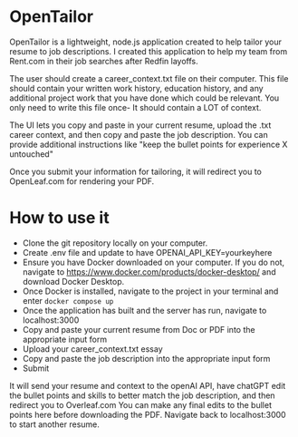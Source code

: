 # OpenTailor
OpenTailor is a lightweight, node.js application created to help tailor your resume to job descriptions. I created this application
to help my team from Rent.com in their job searches after Redfin layoffs.

The user should create a career_context.txt file on their computer. This file should contain your written work history, education history, and any additional project
work that you have done which could be relevant. You only need to write this file once- It should contain a LOT of context.

The UI lets you copy and paste in your current resume, upload the .txt career context, and then copy and paste the job description. 
You can provide additional instructions like "keep the bullet points for experience X untouched"

Once you submit your information for tailoring, it will redirect you to OpenLeaf.com for rendering your PDF.

# How to use it
* Clone the git repository locally on your computer.
* Create .env file and update to have OPENAI_API_KEY=yourkeyhere
* Ensure you have Docker downloaded on your computer. If you do not, navigate to https://www.docker.com/products/docker-desktop/ and download Docker Desktop.
* Once Docker is installed, navigate to the project in your terminal and enter  `docker compose up`
* Once the application has built and the server has run, navigate to localhost:3000
* Copy and paste your current resume from Doc or PDF into the appropriate input form
* Upload your career_context.txt essay
* Copy and paste the job description into the appropriate input form
* Submit

It will send your resume and context to the openAI API, have chatGPT edit the bullet points and skills to better match the job description, and then redirect you to Overleaf.com
You can make any final edits to the bullet points here before downloading the PDF. Navigate back to localhost:3000 to start another resume.

